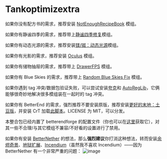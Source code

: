 # Tankoptimizextra

如果你没有配方书的需求，推荐安装 [NotEnoughRecipeBook](https://www.mcmod.cn/class/8923.html) 模组。

如果你有静谧四季的需求，推荐带上[静谧四季修复](https://www.mcmod.cn/class/9036.html)模组。

如果你有动态光源的需求，推荐安装[镁/铷：动态光源](https://github.com/LocalizedCNMC/MgRbDynamicLights-i18n/releases/download/mc1.16-v1.0.1-i18n-Multi/dynamiclightsreforged-mc1.16.5_v1.0.1-i18n-Multi.jar)模组。

如果你有光影的需求，推荐安装 [Oculus](https://www.mcmod.cn/class/5741.html) 模组。

如果你有储物抽屉的需求，推荐带上 [DrawerFPS](https://www.mcmod.cn/class/3893.html) 模组。

如果你有 Blue Skies 的需求，推荐带上 [Random Blue Skies Fix](https://www.curseforge.com/minecraft/mc-mods/random-blue-skies-fix) 模组。

如果你遇到 tag 冲突/数据包验证失败，可以尝试安装[夸克](https://www.mcmod.cn/class/527.html)和 [AutoRegLib](https://www.mcmod.cn/class/698.html)，它俩能够很奇妙地解决很多模组装在一起时的 tag 冲突。

如果你有 BetterEnd 的需求，强烈推荐不要安装原版，推荐安装[更好的末地：土豆版](https://github.com/MCTeamPotato/Better-End-Potato-Edition)，并安装 CrT 加载[此脚本](https://github.com/MCTeamPotato/Tankoptimization/blob/main/Tankofpascript/ChorusFruitsFromEnderman.zs)。LICENSE 为 MIT，可以分发。

本整合包已经内置了 betterendforge 的配置文件（你也可以在[这里](https://github.com/MCTeamPotato/Tankoptimization/tree/main/Tankofpaconfig/betterendforge)获取它），对其一些不合理/与其它模组不兼容/不好看的设置进行了禁用。

如果你有安装 [BetterNether](https://www.mcmod.cn/class/4746.html) 的想法，那么**强烈建议**你打消这种想法，转而安装[余烬奇景](https://www.mcmod.cn/class/4742.html)、[地狱扩展](https://www.mcmod.cn/class/3564.html)、[Incendium](https://www.mcmod.cn/class/4064.html)（虽然我不喜欢 Incendium）——因为 BetterNether 有一个非常严重的问题：
![image](https://user-images.githubusercontent.com/110756250/217471215-d4b08424-75cc-4067-a5ed-d0fbd4a3d21c.png)
